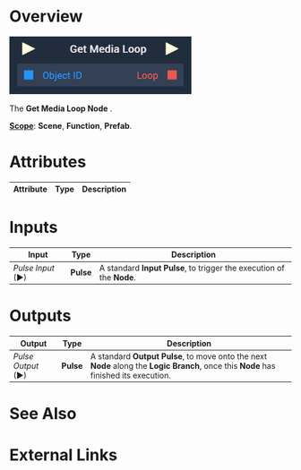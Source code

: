 # Overview

![The Get Media Loop Node.](../../../.gitbook/assets/getmedialoopnode.png)

The **Get Media Loop Node** .

[**Scope**](../../overview.md#scopes): **Scene**, **Function**, **Prefab**. 

# Attributes

|Attribute|Type|Description|
|---|---|---|

# Inputs

|Input|Type|Description|
|---|---|---|
|*Pulse Input* (►)|**Pulse**|A standard **Input Pulse**, to trigger the execution of the **Node**.|

# Outputs

|Output|Type|Description|
|---|---|---|
|*Pulse Output* (►)|**Pulse**|A standard **Output Pulse**, to move onto the next **Node** along the **Logic Branch**, once this **Node** has finished its execution.|

# See Also

# External Links

